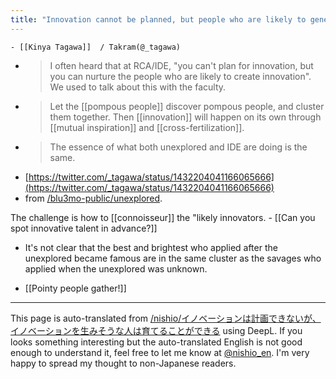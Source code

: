 ```yaml
---
title: "Innovation cannot be planned, but people who are likely to generate innovation can be nurtured."
---
```


    - [[Kinya Tagawa]]  / Takram(@_tagawa)
- > I often heard that at RCA/IDE, "you can't plan for innovation, but you can nurture the people who are likely to create innovation". We used to talk about this with the faculty.
- > Let the [[pompous people]] discover pompous people, and cluster them together. Then [[innovation]] will happen on its own through [[mutual inspiration]] and [[cross-fertilization]].
- >  The essence of what both unexplored and IDE are doing is the same.
- [https://twitter.com/_tagawa/status/1432204041166065666](https://twitter.com/_tagawa/status/1432204041166065666)
- from [/blu3mo-public/unexplored](https://scrapbox.io/blu3mo-public/unexplored).

The challenge is how to [[connoisseur]] the "likely innovators.
    - [[Can you spot innovative talent in advance?]]
- It's not clear that the best and brightest who applied after the unexplored became famous are in the same cluster as the savages who applied when the unexplored was unknown.


- [[Pointy people gather!]]

---
This page is auto-translated from [/nishio/イノベーションは計画できないが、イノベーションを生みそうな人は育てることができる](https://scrapbox.io/nishio/イノベーションは計画できないが、イノベーションを生みそうな人は育てることができる) using DeepL. If you looks something interesting but the auto-translated English is not good enough to understand it, feel free to let me know at [@nishio_en](https://twitter.com/nishio_en). I'm very happy to spread my thought to non-Japanese readers.